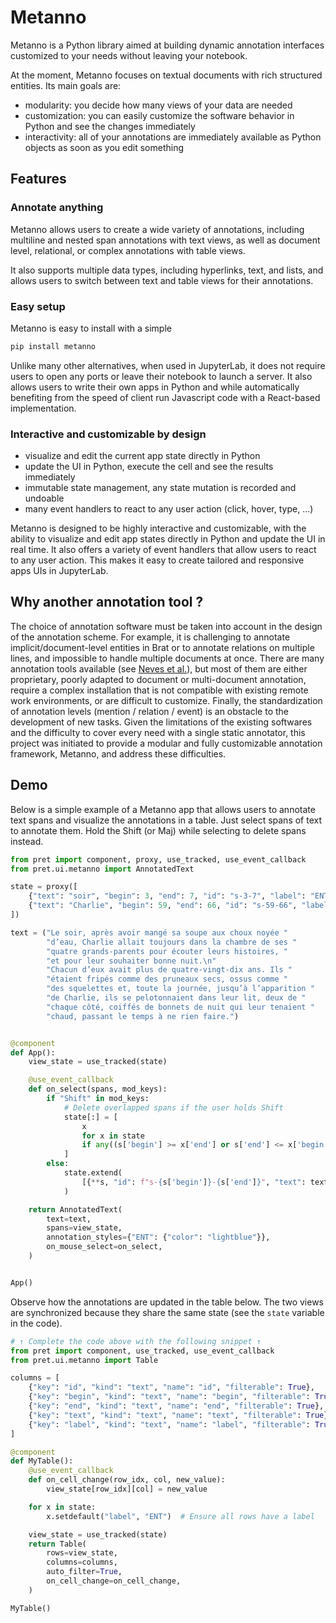 # Metanno

Metanno is a Python library aimed at building dynamic annotation interfaces customized
to your needs without leaving your notebook.

At the moment, Metanno focuses on textual documents with rich structured entities.
Its main goals are:

- modularity: you decide how many views of your data are needed
- customization: you can easily customize the software behavior in Python and see the changes immediately
- interactivity: all of your annotations are immediately available as Python objects as soon as you edit something

## Features

### Annotate anything

Metanno allows users to create a wide variety of annotations,
including multiline and nested span annotations with text views,
as well as document level, relational, or complex annotations with table views.

It also supports multiple data types, including hyperlinks, text, and lists, and
allows users to switch between text and table views for their annotations.

### Easy setup

Metanno is easy to install with a simple

```bash { data-md-color-scheme="slate" }
pip install metanno
```

Unlike many other alternatives, when used in JupyterLab, it does not require users to open any ports
or leave their notebook to launch a server. It also allows users to write
their own apps in Python and while automatically benefiting from the speed of client
run Javascript code with a React-based implementation.

### Interactive and customizable by design

- visualize and edit the current app state directly in Python
- update the UI in Python, execute the cell and see the results immediately
- immutable state management, any state mutation is recorded and undoable
- many event handlers to react to any user action (click, hover, type, ...)

Metanno is designed to be highly interactive and customizable, with the ability
to visualize and edit app states directly in Python and update the UI in real
time. It also offers a variety of event handlers that allow users to react to
any user action. This makes it easy to create tailored and responsive apps
UIs in JupyterLab.

## Why another annotation tool ?

The choice of annotation software must be taken into account in the design of the
annotation scheme. For example, it is challenging to annotate implicit/document-level
entities in Brat or to annotate relations on multiple lines, and impossible to handle
multiple documents at once. There are many annotation tools available
(see [Neves et al.](https://pubmed.ncbi.nlm.nih.gov/31838514/)), but most of them
are either proprietary, poorly adapted to document or multi-document annotation, require
a complex installation that is not compatible with existing remote work environments,
or are difficult to customize. Finally, the standardization of annotation levels
(mention / relation / event) is an obstacle to the development of new tasks. Given the
limitations of the existing softwares and the difficulty to cover every need with a
single static annotator, this project was initiated to provide a modular and fully
customizable annotation framework, Metanno, and address these difficulties.

## Demo

Below is a simple example of a Metanno app that allows users to annotate text spans
and visualize the annotations in a table. Just select spans of text to annotate them.
Hold the Shift (or Maj) while selecting to delete spans instead.

```python { .render-with-pret .code--expandable }
from pret import component, proxy, use_tracked, use_event_callback
from pret.ui.metanno import AnnotatedText

state = proxy([
    {"text": "soir", "begin": 3, "end": 7, "id": "s-3-7", "label": "ENT"},
    {"text": "Charlie", "begin": 59, "end": 66, "id": "s-59-66", "label": "ENT"},
])

text = ("Le soir, après avoir mangé sa soupe aux choux noyée "
        "d’eau, Charlie allait toujours dans la chambre de ses "
        "quatre grands-parents pour écouter leurs histoires, "
        "et pour leur souhaiter bonne nuit.\n"
        "Chacun d’eux avait plus de quatre-vingt-dix ans. Ils "
        "étaient fripés comme des pruneaux secs, ossus comme "
        "des squelettes et, toute la journée, jusqu’à l’apparition "
        "de Charlie, ils se pelotonnaient dans leur lit, deux de "
        "chaque côté, coiffés de bonnets de nuit qui leur tenaient "
        "chaud, passant le temps à ne rien faire.")


@component
def App():
    view_state = use_tracked(state)

    @use_event_callback
    def on_select(spans, mod_keys):
        if "Shift" in mod_keys:
            # Delete overlapped spans if the user holds Shift
            state[:] = [
                x
                for x in state
                if any((s['begin'] >= x['end'] or s['end'] <= x['begin']) for s in spans)
            ]
        else:
            state.extend(
                [{**s, "id": f"s-{s['begin']}-{s['end']}", "text": text[s['begin']:s['end']], "label": "ENT"} for s in spans]
            )

    return AnnotatedText(
        text=text,
        spans=view_state,
        annotation_styles={"ENT": {"color": "lightblue"}},
        on_mouse_select=on_select,
    )


App()
```

Observe how the annotations are updated in the table below. The two views are synchronized because they share the same state (see the `state` variable in the code).


```python { .render-with-pret .code--expandable style="height: 200px;" }
# ↑ Complete the code above with the following snippet ↑
from pret import component, use_tracked, use_event_callback
from pret.ui.metanno import Table

columns = [
    {"key": "id", "kind": "text", "name": "id", "filterable": True},
    {"key": "begin", "kind": "text", "name": "begin", "filterable": True},
    {"key": "end", "kind": "text", "name": "end", "filterable": True},
    {"key": "text", "kind": "text", "name": "text", "filterable": True},
    {"key": "label", "kind": "text", "name": "label", "filterable": True, "editable": True, "choices": ["ENT", "OTHER"]},
]

@component
def MyTable():
    @use_event_callback
    def on_cell_change(row_idx, col, new_value):
        view_state[row_idx][col] = new_value

    for x in state:
        x.setdefault("label", "ENT")  # Ensure all rows have a label

    view_state = use_tracked(state)
    return Table(
        rows=view_state,
        columns=columns,
        auto_filter=True,
        on_cell_change=on_cell_change,
    )

MyTable()
```
